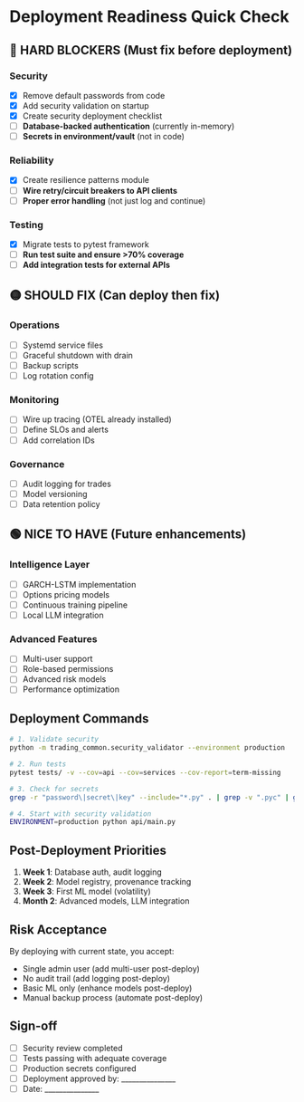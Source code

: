 # Deployment Readiness Quick Check

## 🔴 **HARD BLOCKERS** (Must fix before deployment)

### Security
- [x] Remove default passwords from code
- [x] Add security validation on startup
- [x] Create security deployment checklist
- [ ] **Database-backed authentication** (currently in-memory)
- [ ] **Secrets in environment/vault** (not in code)

### Reliability  
- [x] Create resilience patterns module
- [ ] **Wire retry/circuit breakers to API clients**
- [ ] **Proper error handling** (not just log and continue)

### Testing
- [x] Migrate tests to pytest framework
- [ ] **Run test suite and ensure >70% coverage**
- [ ] **Add integration tests for external APIs**

## 🟡 **SHOULD FIX** (Can deploy then fix)

### Operations
- [ ] Systemd service files
- [ ] Graceful shutdown with drain
- [ ] Backup scripts
- [ ] Log rotation config

### Monitoring
- [ ] Wire up tracing (OTEL already installed)
- [ ] Define SLOs and alerts
- [ ] Add correlation IDs

### Governance  
- [ ] Audit logging for trades
- [ ] Model versioning
- [ ] Data retention policy

## 🟢 **NICE TO HAVE** (Future enhancements)

### Intelligence Layer
- [ ] GARCH-LSTM implementation
- [ ] Options pricing models
- [ ] Continuous training pipeline
- [ ] Local LLM integration

### Advanced Features
- [ ] Multi-user support
- [ ] Role-based permissions
- [ ] Advanced risk models
- [ ] Performance optimization

## Deployment Commands

```bash
# 1. Validate security
python -m trading_common.security_validator --environment production

# 2. Run tests
pytest tests/ -v --cov=api --cov=services --cov-report=term-missing

# 3. Check for secrets
grep -r "password\|secret\|key" --include="*.py" . | grep -v ".pyc" | grep -v "test"

# 4. Start with security validation
ENVIRONMENT=production python api/main.py
```

## Post-Deployment Priorities

1. **Week 1**: Database auth, audit logging
2. **Week 2**: Model registry, provenance tracking  
3. **Week 3**: First ML model (volatility)
4. **Month 2**: Advanced models, LLM integration

## Risk Acceptance

By deploying with current state, you accept:
- Single admin user (add multi-user post-deploy)
- No audit trail (add logging post-deploy)
- Basic ML only (enhance models post-deploy)
- Manual backup process (automate post-deploy)

## Sign-off

- [ ] Security review completed
- [ ] Tests passing with adequate coverage
- [ ] Production secrets configured
- [ ] Deployment approved by: _______________
- [ ] Date: _______________